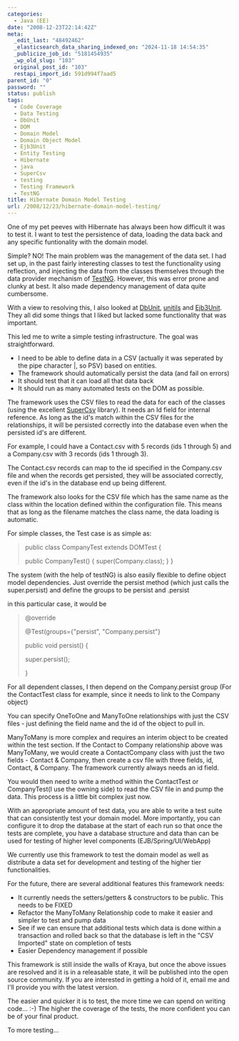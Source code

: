 ```yaml
---
categories:
  - Java (EE)
date: "2008-12-23T22:14:42Z"
meta:
  _edit_last: "48492462"
  _elasticsearch_data_sharing_indexed_on: "2024-11-18 14:54:35"
  _publicize_job_id: "5181454935"
  _wp_old_slug: "103"
  original_post_id: "103"
  restapi_import_id: 591d994f7aad5
parent_id: "0"
password: ""
status: publish
tags:
  - Code Coverage
  - Data Testing
  - DbUnit
  - DOM
  - Domain Model
  - Domain Object Model
  - Ejb3Unit
  - Entity Testing
  - Hibernate
  - java
  - SuperCsv
  - testing
  - Testing Framework
  - TestNG
title: Hibernate Domain Model Testing
url: /2008/12/23/hibernate-domain-model-testing/
---
```


One of my pet peeves with Hibernate has always been how difficult it was to test
it. I want to test the persistence of data, loading the data back and any
specific funtionality with the domain model.

Simple? NO! The main problem was the management of the data set. I had set up,
in the past fairly interesting classes to test the functionality using
reflection, and injecting the data from the classes themselves through the data
provider mechanism of [TestNG](http://testng.org/d "TestNG"). However, this was
error prone and clunky at best. It also made dependency management of data quite
cumbersome.

With a view to resolving this, I also looked at
[DbUnit](http://dbunit.sourceforge.net/ "DbUnit"),
[unitils](http://unitils.org/ "Unitils") and
[Ejb3Unit](http://ejb3unit.sourceforge.net/ "Ejb3Unit"). They all did some
things that I liked but lacked some functionality that was important.

<!--more-->

This led me to write a simple testing infrastructure. The goal was
straightforward.

- I need to be able to define data in a CSV (actually it was seperated by the
  pipe character |, so PSV) based on entities.
- The framework should automatically persist the data (and fail on errors)
- It should test that it can load all that data back
- It should run as many automated tests on the DOM as possible.

The framework uses the CSV files to read the data for each of the classes (using
the excellent [SuperCsv](http://supercsv.sourceforge.net/ "SuperCsv") library).
It needs an Id field for internal reference. As long as the id's match within
the CSV files for the relationships, it will be persisted correctly into the
database even when the persisted id's are different.

For example, I could have a Contact.csv with 5 records (ids 1 through 5) and a
Company.csv with 3 records (ids 1 through 3).

The Contact.csv records can map to the id specified in the Company.csv file and
when the records get persisted, they will be associated correctly, even if the
id's in the database end up being different.

The framework also looks for the CSV file which has the same name as the class
within the location defined within the configuration file. This means that as
long as the filename matches the class name, the data loading is automatic.

For simple classes, the Test case is as simple as:

> public class CompanyTest extends DOMTest<Company> {
>
> public CompanyTest() { super(Company.class); } }

The system (with the help of testNG) is also easily flexible to define object
model dependencies. Just override the persist method (which just calls the
super.persist) and define the groups to be persist and <object>.persist

in this particular case, it would be

> @override
>
> @Test(groups={"persist", "Company.persist"}
>
> public void persist() {
>
> super.persist();
>
> }

For all dependent classes, I then depend on the Company.persist group (For the
ContactTest class for example, since it needs to link to the Company object)

You can specify OneToOne and ManyToOne relationships with just the CSV files -
just defining the field name and the id of the object to pull in.

ManyToMany is more complex and requires an interim object to be created within
the test section. If the Contact to Company relationship above was ManyToMany,
we would create a ContactCompany class with just the two fields - Contact &
Company, then create a csv file with three fields, id, Contact, & Company. The
framework currently always needs an id field.

You would then need to write a method within the ContactTest or CompanyTest(I
use the owning side) to read the CSV file in and pump the data. This process is
a little bit complex just now.

With an appropriate amount of test data, you are able to write a test suite that
can consistently test your domain model. More importantly, you can configure it
to drop the database at the start of each run so that once the tests are
complete, you have a database structure and data than can be used for testing of
higher level components (EJB/Spring/UI/WebApp)

We currently use this framework to test the domain model as well as distribute a
data set for development and testing of the higher tier functionalities.

For the future, there are several additional features this framework needs:

- It currently needs the setters/getters & constructors to be public. This needs
  to be FIXED
- Refactor the ManyToMany Relationship code to make it easier and simpler to
  test and pump data
- See if we can ensure that additional tests which data is done within a
  transaction and rolled back so that the database is left in the "CSV Imported"
  state on completion of tests
- Easier Dependency management if possible

This framework is still inside the walls of Kraya, but once the above issues are
resolved and it is in a releasable state, it will be published into the open
source community. If you are interested in getting a hold of it, email me and
I'll provide you with the latest version.

The easier and quicker it is to test, the more time we can spend on writing
code... :-) The higher the coverage of the tests, the more confident you can be
of your final product.

To more testing...
